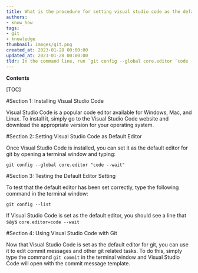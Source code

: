 ```yaml
---
title: What is the procedure for setting visual studio code as the default editor for git?
authors:
- know_how
tags:
- git
- knowledge
thumbnail: images/git.png
created_at: 2023-01-28 00:00:00
updated_at: 2023-01-28 00:00:00
tldr: In the command line, run `git config --global core.editor `code --wait``.
---
```


**Contents**

[TOC]

#Section 1: Installing Visual Studio Code

Visual Studio Code is a popular code editor available for Windows, Mac, and Linux. To install it, simply go to the Visual Studio Code website and download the appropriate version for your operating system.

#Section 2: Setting Visual Studio Code as Default Editor

Once Visual Studio Code is installed, you can set it as the default editor for git by opening a terminal window and typing:

`git config --global core.editor "code --wait"`

#Section 3: Testing the Default Editor Setting

To test that the default editor has been set correctly, type the following command in the terminal window:

`git config --list`

If Visual Studio Code is set as the default editor, you should see a line that says `core.editor=code --wait` 

#Section 4: Using Visual Studio Code with Git

Now that Visual Studio Code is set as the default editor for git, you can use it to edit commit messages and other git related tasks. To do this, simply type the command `git commit` in the terminal window and Visual Studio Code will open with the commit message template.
